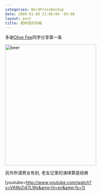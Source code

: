 ```yaml
--- 
categories: WordPressBackup
date: 2009-01-08 21:06:04 -05:00
layout: post
title: 我钟意的风格
---
```

多谢<a href="http://friendfeed.com/olivefee" target="_blank">Olive Fee</a>同学分享第一条

<!--more-->



<a href="http://ztnote.files.wordpress.com/2009/01/beer.jpg"><img class="aligncenter size-medium wp-image-1682" title="beer" src="http://ztnote.files.wordpress.com/2009/01/beer.jpg?w=300" alt="beer" width="300" height="400" /></a>

另外所谓男女有别, 老友记里的演绎算是经典

[youtube=http://www.youtube.com/watch?v=VK6bZj47LWs&amp;hl=en&amp;fs=1]
